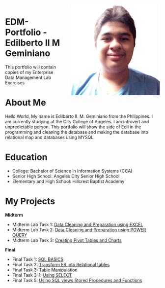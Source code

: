 <img src="RANDOM/halata.png" alt="Image Description" width="300" style="float: right; margin-left: 20px;" />


# EDM-Portfolio - Edilberto II M Geminiano 
This portfolio will contain copies of my Enterprise Data Management Lab Exercises 
# About Me 
Hello World, My name is Edilberto II. M. Geminiano from the Philippines. I am currently studying at the City College of Angeles. 
               I am introvert and unpredictable person. This portfolio will show the side of Edil in the programming and 
                         cleaning the database and  making the database into relational map and databases using MYSQL.
# Education 
* College: Bachelor of Science in Information Systems (CCA)
* Senior High School: Angeles City Senior High School
* Elementary and High School: Hillcrest Baptist Academy  
# My Projects 

 **Midterm**
* Midterm Lab Task 1: [Data Cleaning and Preparation using EXCEL](https://github.com/EDILBERTOGEMINIANO/edilbertogemini/blob/main/MIDTERM%20LAB%20TASK%201/readme.md)
* Midterm Lab Task 2: [Data Cleaning and Preparation using POWER QUERY](https://github.com/EDILBERTOGEMINIANO/edilbertogemini/blob/main/MIDTERM%20LAB%20ACTIVITY%20TASK%202/LAB2.md)
* Midterm Lab Task 3: [Creating Pivot Tables and Charts](https://github.com/EDILBERTOGEMINIANO/edilbertogemini/blob/main/MIDTERM%20ACTIVITY%20NO.3%20/LAB%203.md)
  
**Final**
* Final Task 1: [SQL BASICS](https://github.com/EDILBERTOGEMINIANO/edilberto/blob/main/FINAL%20TASK%201%20/MULTI%20COMPANY%20DATABASE.md)
* Final Task 2: [Transform ER into Relational tables](https://github.com/EDILBERTOGEMINIANO/edilberto/blob/main/LAB%20TASK%202/LAB%20TASK%20NO.2.md)
* Final Task 3: [Table Manipulation](https://github.com/EDILBERTOGEMINIANO/edilberto/blob/main/FINAL%20TASK%203/ProductPrice.md)
* Final Task 3-1: [Using SELECT](https://github.com/EDILBERTOGEMINIANO/edilberto/blob/main/FINAL%20TASK%203-1/online.md?plain=1)
* Final Task 5: [Using SQL views Stored Procedures and Functions](https://github.com/EDILBERTOGEMINIANO/edilberto/blob/main/FINAL%20TASK%205/other_forms.md)
